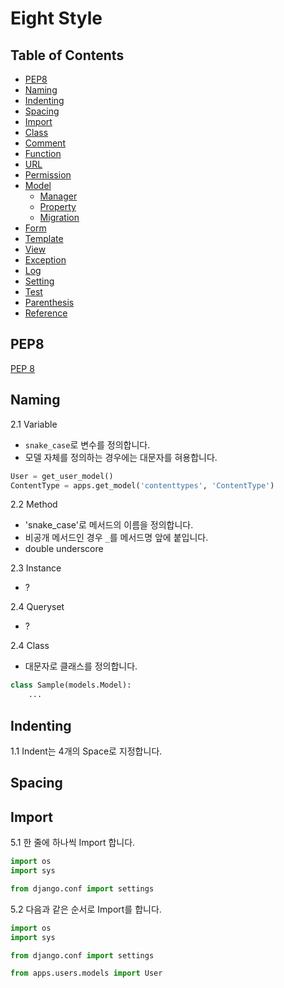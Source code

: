 Eight Style
===========



## Table of Contents

* [PEP8]()
* [Naming]()
* [Indenting]()
* [Spacing]()
* [Import]()
* [Class]()
* [Comment]()
* [Function]()
* [URL]()
* [Permission]()
* [Model]()
  - [Manager]()
  - [Property]()
  - [Migration]()
* [Form]()
* [Template]()
* [View]()
* [Exception]()
* [Log]()
* [Setting]()
* [Test]()
* [Parenthesis]()
* [Reference]()


## PEP8

[PEP 8](https://www.python.org/dev/peps/pep-0008)

## Naming

2.1 Variable
- `snake_case`로 변수를 정의합니다.
- 모델 자체를 정의하는 경우에는 대문자를 혀용합니다.
```python
User = get_user_model()
ContentType = apps.get_model('contenttypes', 'ContentType')
```

2.2 Method
- 'snake_case'로 메서드의 이름을 정의합니다.
- 비공개 메서드인 경우 `_`를 메서드명 앞에 붙입니다.
- double underscore

2.3 Instance
- ?

2.4 Queryset
- ?

2.4 Class
- 대문자로 클래스를 정의합니다.
```python
class Sample(models.Model):
    ...
```

## Indenting
1.1 Indent는 4개의 Space로 지정합니다.

## Spacing

## Import
5.1 한 줄에 하나씩 Import 합니다.
```python
import os
import sys

from django.conf import settings
```

5.2 다음과 같은 순서로 Import를 합니다.
```python
import os
import sys

from django.conf import settings

from apps.users.models import User
```
